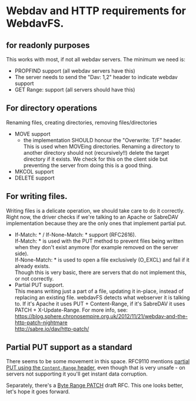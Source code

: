 
# Webdav and HTTP requirements for WebdavFS.

## for readonly purposes

This works with most, if not all webdav servers. The minimum we need is:

- PROPFIND support (all webdav servers have this)
- The server needs to send the "Dav: 1,2" header to indicate webdav support
- GET Range: support (all servers should have this)

## For directory operations

Renaming files, creating directories, removing files/directories

- MOVE support
  * the implementation SHOULD honour the "Overwrite: T/F" header. This
    is used when MOVEing directories. Renaming a directory to another
    directory should not (recursively!!) delete the target directory if
    it exists. We check for this on the client side but preventing the
    server from doing this is a good thing.
- MKCOL support
- DELETE support

## For writing files.

Writing files is a delicate operation, we should take care to do it
correctly. Right now, the driver checks if we're talking to an Apache
or SabreDAV implementation because they are the only ones that implement
partial put.

- If-Match: * / If-None-Match: * support (RFC2616).  
  If-Match: * is used with the PUT method to prevent files being written
  when they don't exist anymore (for example removed on the server side).  
  If-None-Match: * is used to open a file exclusively (O_EXCL) and fail
  if it already exists.  
  Though this is very basic, there are servers that do not implement this,
  or not correctly.
- Partial PUT support.  
  This means writing just a part of a file, updating it in-place, instead
  of replacing an existing file. webdavFS detects what webserver it is
  talking  to. If it's Apache it uses PUT + Content-Range, if it's
  SabreDAV it uses PATCH + X-Update-Range. For more info, see:  
  https://blog.sphere.chronosempire.org.uk/2012/11/21/webdav-and-the-http-patch-nightmare  
  http://sabre.io/dav/http-patch/  

## Partial PUT support as a standard

There seems to be some movement in this space. RFC9110 mentions
[partial PUT using the `Content-Range` header](https://www.rfc-editor.org/rfc/rfc9110.html#name-partial-put), even though that is very unsafe - on servers not supporting it you'll get instant data corruption.

Separately, there's a [Byte Range PATCH](https://datatracker.ietf.org/doc/draft-wright-http-patch-byterange/) draft RFC. This one looks better, let's hope it goes forward.
